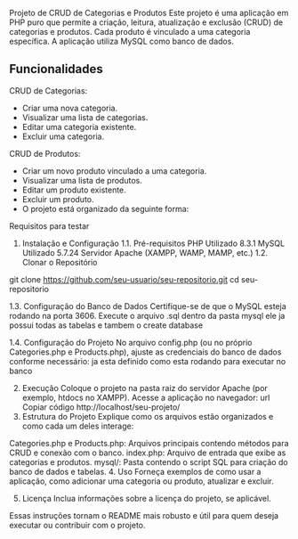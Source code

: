 Projeto de CRUD de Categorias e Produtos
Este projeto é uma aplicação em PHP puro que permite a criação, leitura, atualização e exclusão (CRUD) de categorias e produtos. Cada produto é vinculado a uma categoria específica. A aplicação utiliza MySQL como banco de dados.

## Funcionalidades
CRUD de Categorias:

+ Criar uma nova categoria.
+ Visualizar uma lista de categorias.
+ Editar uma categoria existente.
+ Excluir uma categoria.

CRUD de Produtos:

+ Criar um novo produto vinculado a uma categoria.
+ Visualizar uma lista de produtos.
+ Editar um produto existente.
+ Excluir um produto.
+ O projeto está organizado da seguinte forma:

Requisitos para testar

1. Instalação e Configuração
1.1. Pré-requisitos
PHP Utilizado 8.3.1
MySQL Utilizado 5.7.24 
Servidor Apache (XAMPP, WAMP, MAMP, etc.)
1.2. Clonar o Repositório

git clone https://github.com/seu-usuario/seu-repositorio.git
cd seu-repositorio

1.3. Configuração do Banco de Dados
Certifique-se de que o MySQL esteja rodando na porta 3606.
Execute o arquivo .sql dentro da pasta mysql ele ja possui todas as tabelas e tambem o create database


1.4. Configuração do Projeto
No arquivo config.php (ou no próprio Categories.php e Products.php), ajuste as credenciais do banco de dados conforme necessário:
ja esta definido como esta rodando para executar no banco

2. Execução
Coloque o projeto na pasta raiz do servidor Apache (por exemplo, htdocs no XAMPP).
Acesse a aplicação no navegador:
url
Copiar código
http://localhost/seu-projeto/
3. Estrutura do Projeto
Explique como os arquivos estão organizados e como cada um deles interage:

Categories.php e Products.php: Arquivos principais contendo métodos para CRUD e conexão com o banco.
index.php: Arquivo de entrada que exibe as categorias e produtos.
mysql/: Pasta contendo o script SQL para criação do banco de dados e tabelas.
4. Uso
Forneça exemplos de como usar a aplicação, como adicionar uma categoria ou produto, atualizar e excluir.

5. Licença
Inclua informações sobre a licença do projeto, se aplicável.

Essas instruções tornam o README mais robusto e útil para quem deseja executar ou contribuir com o projeto.
